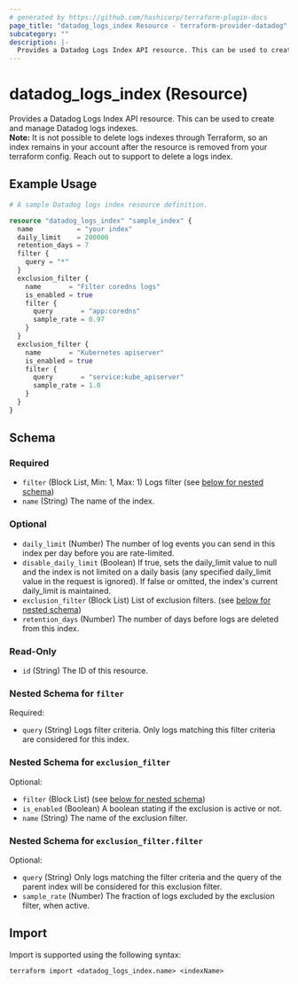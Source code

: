 ```yaml
---
# generated by https://github.com/hashicorp/terraform-plugin-docs
page_title: "datadog_logs_index Resource - terraform-provider-datadog"
subcategory: ""
description: |-
  Provides a Datadog Logs Index API resource. This can be used to create and manage Datadog logs indexes.Note: It is not possible to delete logs indexes through Terraform, so an index remains in your account after the resource is removed from your terraform config. Reach out to support to delete a logs index.
---
```


# datadog_logs_index (Resource)

Provides a Datadog Logs Index API resource. This can be used to create and manage Datadog logs indexes.  
**Note:** It is not possible to delete logs indexes through Terraform, so an index remains in your account after the resource is removed from your terraform config. Reach out to support to delete a logs index.

## Example Usage

```terraform
# A sample Datadog logs index resource definition.

resource "datadog_logs_index" "sample_index" {
  name           = "your index"
  daily_limit    = 200000
  retention_days = 7
  filter {
    query = "*"
  }
  exclusion_filter {
    name       = "Filter coredns logs"
    is_enabled = true
    filter {
      query       = "app:coredns"
      sample_rate = 0.97
    }
  }
  exclusion_filter {
    name       = "Kubernetes apiserver"
    is_enabled = true
    filter {
      query       = "service:kube_apiserver"
      sample_rate = 1.0
    }
  }
}
```

<!-- schema generated by tfplugindocs -->
## Schema

### Required

- `filter` (Block List, Min: 1, Max: 1) Logs filter (see [below for nested schema](#nestedblock--filter))
- `name` (String) The name of the index.

### Optional

- `daily_limit` (Number) The number of log events you can send in this index per day before you are rate-limited.
- `disable_daily_limit` (Boolean) If true, sets the daily_limit value to null and the index is not limited on a daily basis (any specified daily_limit value in the request is ignored). If false or omitted, the index's current daily_limit is maintained.
- `exclusion_filter` (Block List) List of exclusion filters. (see [below for nested schema](#nestedblock--exclusion_filter))
- `retention_days` (Number) The number of days before logs are deleted from this index.

### Read-Only

- `id` (String) The ID of this resource.

<a id="nestedblock--filter"></a>
### Nested Schema for `filter`

Required:

- `query` (String) Logs filter criteria. Only logs matching this filter criteria are considered for this index.


<a id="nestedblock--exclusion_filter"></a>
### Nested Schema for `exclusion_filter`

Optional:

- `filter` (Block List) (see [below for nested schema](#nestedblock--exclusion_filter--filter))
- `is_enabled` (Boolean) A boolean stating if the exclusion is active or not.
- `name` (String) The name of the exclusion filter.

<a id="nestedblock--exclusion_filter--filter"></a>
### Nested Schema for `exclusion_filter.filter`

Optional:

- `query` (String) Only logs matching the filter criteria and the query of the parent index will be considered for this exclusion filter.
- `sample_rate` (Number) The fraction of logs excluded by the exclusion filter, when active.

## Import

Import is supported using the following syntax:

```shell
terraform import <datadog_logs_index.name> <indexName>
```
